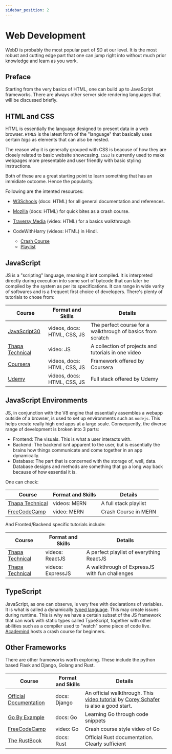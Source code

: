 ```yaml
---
sidebar_position: 2
---
```


# Web Development

WebD is probably the most popular part of SD at our level. It is the most robust and cutting edge part that one can jump right into without much prior knowledge and learn as you work.

## Preface

Starting from the very basics of HTML, one can build up to JavaScript frameworks. There are always other server side rendering languages that will be discussed briefly.

## HTML and CSS

HTML is essentially the language designed to present data in a web browser. `HTML5` is the latest form of the "language" that basically uses certain _tags_ as elements that can also be nested.

The reason why it is generally grouped with CSS is beacuse of how they are closely related to basic website showcasing. `CSS3` is currently used to make webpages more presentable and user friendly with basic styling instructions.

Both of these are a great starting point to learn something that has an immidiate outcome. Hence the popularity.

Following are the intented resources:

- [W3Schools](https://www.w3schools.com/html/html_intro.asp) (docs: HTML) for all general documentation and references.

- [Mozilla](https://developer.mozilla.org/en-US/docs/Learn/Getting_started_with_the_web/HTML_basics) (docs: HTML) for quick bites as a crash course.

- [Traversy Media](https://www.youtube.com/watch?v=UB1O30fR-EE) (video: HTML) for a basics walkthrough

- CodeWithHarry (videos: HTML) in Hindi.
  - [Crash Course](https://www.youtube.com/watch?v=BsDoLVMnmZs)
  - [Playlist](https://www.youtube.com/playlist?list=PLu0W_9lII9agiCUZYRsvtGTXdxkzPyItg)

## JavaScript

JS is a "scripting" language, meaning it isnt compiled. It is interpreted directly during execution into some sort of bytcode that can later be compiled by the system as per its specifications. It can range in wide varity of softwares and is a frequent first choice of developers. There's plenty of tutorials to chose from:

| Course | Format and Skills | Details |
|--------|-------------------|---------|
| [JavaScript30](https://javascript30.com/) | videos, docs: HTML, CSS, JS | The perfect course for a walkthrough of basics from scratch |
| [Thapa Technical](https://www.youtube.com/watch?v=KGkiIBTq0y0) | video: JS | A collection of projects and tutorials in one video |
| [Coursera](https://www.coursera.org/learn/html-css-javascript-for-web-developers) | videos, docs: HTML, CSS, JS | Framework offered by Coursera |
| [Udemy](https://www.udemy.com/course/the-complete-web-development-bootcamp) | videos, docs: HTML, CSS, JS |  Full stack offered by Udemy |

## JavaScript Environments

JS, in conjunction with the V8 engine that essentially assembles a webapp outside of a browser, is used to set up environments such as `nodejs`. This helps create really high end apps at a large scale. Consequently, the diverse range of development is broken into 3 parts:

- Frontend: The visuals. This is what a user interacts with.
- Backend: The backend isnt apparent to the user, but is essentially the brains how things communicate and come together in an app dynamically.
- Database: The part that is concerned with the storage of, well, data. Database designs and methods are something that go a long way back because of how essential it is.

One can check:

| Course | Format and Skills | Details |
|--------|-------------------|---------|
| [Thapa Technical](https://www.youtube.com/playlist?list=PLwGdqUZWnOp3t3qT7pvAznwUDzKbhEcCc) | videos: MERN | A full stack playlist |
| [FreeCodeCamp](https://www.youtube.com/watch?v=7CqJlxBYj-M) | video: MERN | Crash Course in MERN |

And Fronted/Backend specific tutorials include:

| Course | Format and Skills | Details |
|--------|-------------------|---------|
| [Thapa Technical](https://www.youtube.com/playlist?list=PLwGdqUZWnOp3aROg4wypcRhZqJG3ajZWJ) | videos: ReactJS | A perfect playlist of everything ReactJS |
| [Thapa Technical](https://www.youtube.com/playlist?list=PLwGdqUZWnOp3Vqww2cL5KbDkShj4NMRzk) | videos: ExpressJS | A walkthrough of ExpressJS with fun challenges |

## TypeScript

JavaScript, as one can observe, is very free with declarations of variables. It is what is called a dynamically [typed language](https://www.geeksforgeeks.org/what-is-a-typed-language/). This may create issues during runtime. This is why we have a certain subset of the JS framework that can work with static types called TypeScript, together with other abilities such as a compiler used to "watch" some piece of code live. [Academind](https://www.youtube.com/watch?v=BwuLxPH8IDs) hosts a crash course for beginners.

## Other Frameworks

There are other frameworks worth exploring. These include the python based Flask and Django, Golang and Rust.

| Course | Format and Skills | Details |
|--------|-------------------|---------|
| [Official Documentation](https://www.djangoproject.com/start/) | docs: Django | An official walkthrough. This [video tutorial](https://www.youtube.com/watch?v=UmljXZIypDc&list=PL-osiE80TeTtoQCKZ03TU5fNfx2UY6U4p) by [Corey Schafer](https://www.youtube.com/c/Coreyms) is also a good start. |
| [Go By Example](https://gobyexample.com/) | docs: Go | Learning Go through code snippets |
| [FreeCodeCamp](https://www.youtube.com/watch?v=YS4e4q9oBaU) | video: Go | Crash course style video of Go |
| [The RustBook](https://doc.rust-lang.org/stable/book/) | docs: Rust | Official Rust documentation. Clearly sufficient |
